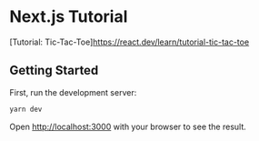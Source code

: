 # Next.js Tutorial

[Tutorial: Tic-Tac-Toe]https://react.dev/learn/tutorial-tic-tac-toe

## Getting Started

First, run the development server:

```bash
yarn dev
```

Open [http://localhost:3000](http://localhost:3000) with your browser to see the result.
